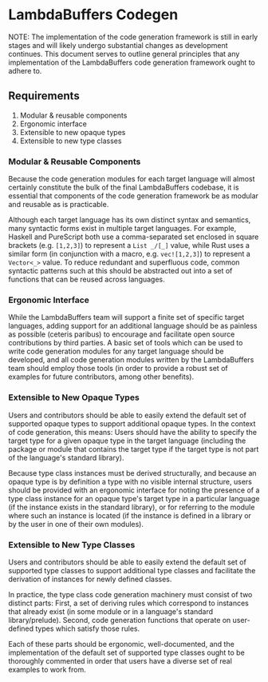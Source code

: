 # LambdaBuffers Codegen

NOTE: The implementation of the code generation framework is still in early stages and will likely undergo substantial changes as development continues. This document serves to outline general principles that any implementation of the LambdaBuffers code generation framework ought to adhere to.

## Requirements

1. Modular & reusable components
2. Ergonomic interface
3. Extensible to new opaque types
4. Extensible to new type classes

### Modular & Reusable Components

Because the code generation modules for each target language will almost certainly constitute the bulk of the final LambdaBuffers codebase, it is essential that components of the code generation framework be as modular and reusable as is practicable.

Although each target language has its own distinct syntax and semantics, many syntactic forms exist in multiple target languages. For example, Haskell and PureScript both use a comma-separated set enclosed in square brackets (e.g. `[1,2,3]`) to represent a `List _/[_]` value, while Rust uses a similar form (in conjunction with a macro, e.g. `vec![1,2,3]`) to represent a `Vector<_>` value. To reduce redundant and superfluous code, common syntactic patterns such at this should be abstracted out into a set of functions that can be reused across languages.

### Ergonomic Interface

While the LambdaBuffers team will support a finite set of specific target languages, adding support for an additional language should be as painless as possible (ceteris paribus) to encourage and facilitate open source contributions by third parties. A basic set of tools which can be used to write code generation modules for any target language should be developed, and all code generation modules written by the LambdaBuffers team should employ those tools (in order to provide a robust set of examples for future contributors, among other benefits).

### Extensible to New Opaque Types

Users and contributors should be able to easily extend the default set of supported opaque types to support additional opaque types. In the context of code generation, this means: Users should have the ability to specify the target type for a given opaque type in the target language (including the package or module that contains the target type if the target type is not part of the language's standard library).

Because type class instances must be derived structurally, and because an opaque type is by definition a type with no visible internal structure, users should be provided with an ergonomic interface for noting the presence of a type class instance for an opaque type's target type in a particular language (if the instance exists in the standard library), or for referring to the module where such an instance is located (if the instance is defined in a library or by the user in one of their own modules).

### Extensible to New Type Classes

Users and contributors should be able to easily extend the default set of supported type classes to support additional type classes and facilitate the derivation of instances for newly defined classes.

In practice, the type class code generation machinery must consist of two distinct parts: First, a set of deriving rules which correspond to instances that already exist (in some module or in a language's standard library/prelude). Second, code generation functions that operate on user-defined types which satisfy those rules.

Each of these parts should be ergonomic, well-documented, and the implementation of the default set of supported type classes ought to be thoroughly commented in order that users have a diverse set of real examples to work from.
